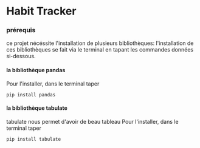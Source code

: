 # Habit Tracker

### prérequis

ce projet nécéssite l'installation de plusieurs bibliothèques:
l'installation de ces bibliothèques se fait via le terminal en tapant les commandes données si-dessous.

#### la bibliothèque pandas
Pour l'installer, dans le terminal taper
```shell
pip install pandas
```

#### la bibliothèque tabulate
tabulate nous permet d'avoir de beau tableau 
Pour l'installer, dans le terminal taper
```shell
pip install tabulate
```

